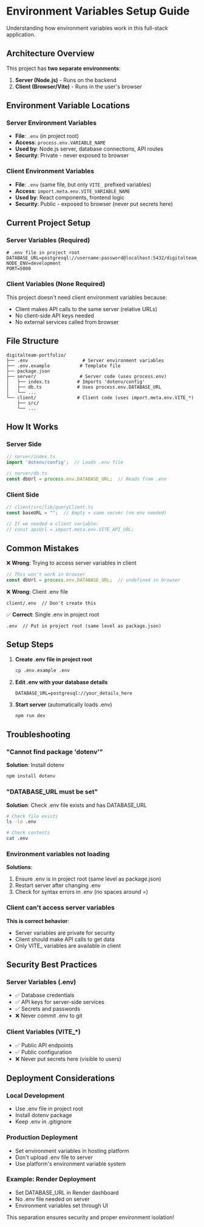 # Environment Variables Setup Guide

Understanding how environment variables work in this full-stack application.

## Architecture Overview

This project has **two separate environments**:

1. **Server (Node.js)** - Runs on the backend
2. **Client (Browser/Vite)** - Runs in the user's browser

## Environment Variable Locations

### Server Environment Variables
- **File**: `.env` (in project root)
- **Access**: `process.env.VARIABLE_NAME`
- **Used by**: Node.js server, database connections, API routes
- **Security**: Private - never exposed to browser

### Client Environment Variables  
- **File**: `.env` (same file, but only `VITE_` prefixed variables)
- **Access**: `import.meta.env.VITE_VARIABLE_NAME`
- **Used by**: React components, frontend logic
- **Security**: Public - exposed to browser (never put secrets here)

## Current Project Setup

### Server Variables (Required)
```env
# .env file in project root
DATABASE_URL=postgresql://username:password@localhost:5432/digitalteam_db
NODE_ENV=development
PORT=5000
```

### Client Variables (None Required)
This project doesn't need client environment variables because:
- Client makes API calls to the same server (relative URLs)
- No client-side API keys needed
- No external services called from browser

## File Structure

```
digitalteam-portfolio/
├── .env                    # Server environment variables
├── .env.example           # Template file
├── package.json
├── server/                # Server code (uses process.env)
│   ├── index.ts          # Imports 'dotenv/config'
│   ├── db.ts             # Uses process.env.DATABASE_URL
│   └── ...
└── client/               # Client code (uses import.meta.env.VITE_*)
    ├── src/
    └── ...
```

## How It Works

### Server Side
```typescript
// server/index.ts
import 'dotenv/config';  // Loads .env file

// server/db.ts
const dbUrl = process.env.DATABASE_URL;  // Reads from .env
```

### Client Side
```typescript
// client/src/lib/queryClient.ts
const baseURL = "";  // Empty = same server (no env needed)

// If we needed a client variable:
// const apiUrl = import.meta.env.VITE_API_URL;
```

## Common Mistakes

❌ **Wrong**: Trying to access server variables in client
```javascript
// This won't work in browser
const dbUrl = process.env.DATABASE_URL;  // undefined in browser
```

❌ **Wrong**: Client .env file
```
client/.env  // Don't create this
```

✅ **Correct**: Single .env in project root
```
.env  // Put in project root (same level as package.json)
```

## Setup Steps

1. **Create .env file in project root**
   ```bash
   cp .env.example .env
   ```

2. **Edit .env with your database details**
   ```env
   DATABASE_URL=postgresql://your_details_here
   ```

3. **Start server** (automatically loads .env)
   ```bash
   npm run dev
   ```

## Troubleshooting

### "Cannot find package 'dotenv'"
**Solution**: Install dotenv
```bash
npm install dotenv
```

### "DATABASE_URL must be set"
**Solution**: Check .env file exists and has DATABASE_URL
```bash
# Check file exists
ls -la .env

# Check contents
cat .env
```

### Environment variables not loading
**Solutions**:
1. Ensure .env is in project root (same level as package.json)
2. Restart server after changing .env
3. Check for syntax errors in .env (no spaces around =)

### Client can't access server variables
**This is correct behavior**:
- Server variables are private for security
- Client should make API calls to get data
- Only VITE_ variables are available in client

## Security Best Practices

### Server Variables (.env)
- ✅ Database credentials
- ✅ API keys for server-side services
- ✅ Secrets and passwords
- ❌ Never commit .env to git

### Client Variables (VITE_*)
- ✅ Public API endpoints
- ✅ Public configuration
- ❌ Never put secrets here (visible to users)

## Deployment Considerations

### Local Development
- Use .env file in project root
- Install dotenv package
- Keep .env in .gitignore

### Production Deployment
- Set environment variables in hosting platform
- Don't upload .env file to server
- Use platform's environment variable system

### Example: Render Deployment
- Set DATABASE_URL in Render dashboard
- No .env file needed on server
- Environment variables set through UI

This separation ensures security and proper environment isolation!